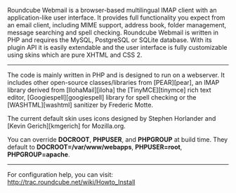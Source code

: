 Roundcube Webmail is a browser-based multilingual IMAP client with an application-like user interface. It provides full functionality you expect from an email client, including MIME support, address book, folder management, message searching and spell checking. Roundcube Webmail is written in PHP and requires the MySQL, PostgreSQL or SQLite database. With its plugin API it is easily extendable and the user interface is fully customizable using skins which are pure XHTML and CSS 2.  

- - - -  
The code is mainly written in PHP and is designed to run on a webserver. It includes other open-source classes/libraries from [PEAR][pear], an IMAP library derived from [IlohaMail][iloha] the [TinyMCE][tinymce] rich text editor, [Googiespell][googiespell] library for spell checking or the [WASHTML][washtml] sanitizer by Frederic Motte.  

The current default skin uses icons designed by Stephen Horlander and [Kevin
Gerich][kmgerich] for Mozilla.org.  

You can override **DOCROOT**, **PHPUSER**, and **PHPGROUP** at build time.
They default to **DOCROOT=/var/www/webapps**, **PHPUSER=root**, **PHPGROUP=apache**.

- - - -  
For configuration help, you can visit:  
http://trac.roundcube.net/wiki/Howto_Install
